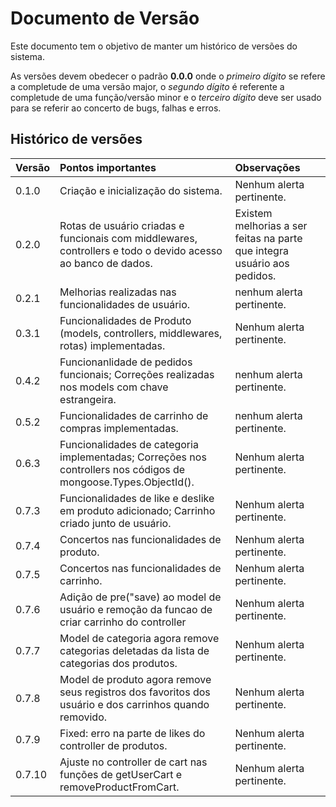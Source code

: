 # Documento de Versão
Este documento tem o objetivo de manter um histórico de versões do sistema.

As versões devem obedecer o padrão **0.0.0** onde o *primeiro dígito* se refere a completude de uma versão major, o *segundo dígito* é referente a completude de uma função/versão minor e o *terceiro dígito* deve ser usado para se referir ao concerto de bugs, falhas e erros.

## Histórico de versões
| Versão | Pontos importantes | Observações |
|--------|:-------------------|:------------|
| 0.1.0 | Criação e inicialização do sistema. | Nenhum alerta pertinente. |
| 0.2.0 | Rotas de usuário criadas e funcionais com middlewares, controllers e todo o devido acesso ao banco de dados. | Existem melhorias a ser feitas na parte que integra usuário aos pedidos. |
| 0.2.1 | Melhorias realizadas nas funcionalidades de usuário. | nenhum alerta pertinente. |
| 0.3.1 | Funcionalidades de Produto (models, controllers, middlewares, rotas) implementadas. | Nenhum alerta pertinente. |
| 0.4.2 | Funcionanlidade de pedidos funcionais; Correções realizadas nos models com chave estrangeira. | nenhum alerta pertinente. |
| 0.5.2 | Funcionalidades de carrinho de compras implementadas. | nenhum alerta pertinente. |
| 0.6.3 | Funcionalidades de categoria implementadas; Correções nos controllers nos códigos de mongoose.Types.ObjectId(). | Nenhum alerta pertinente. |
| 0.7.3 | Funcionalidades de like e deslike em produto adicionado; Carrinho criado junto de usuário. | Nenhum alerta pertinente. |
| 0.7.4 | Concertos nas funcionalidades de produto. | Nenhum alerta pertinente. |
| 0.7.5 | Concertos nas funcionalidades de carrinho. | Nenhum alerta pertinente. |
| 0.7.6 | Adição de pre("save) ao model de usuário e remoção da funcao de criar carrinho do controller | Nenhum alerta pertinente. |
| 0.7.7 | Model de categoria agora remove categorias deletadas da lista de categorias dos produtos. | Nenhum alerta pertinente. |
| 0.7.8 | Model de produto agora remove seus registros dos favoritos dos usuário e dos carrinhos quando removido. | Nenhum alerta pertinente. |
| 0.7.9 | Fixed: erro na parte de likes do controller de produtos. | Nenhum alerta pertinente. |
| 0.7.10 | Ajuste no controller de cart nas funções de getUserCart e removeProductFromCart. | Nenhum alerta pertinente. |